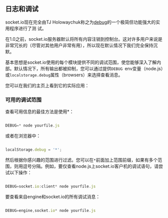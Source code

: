 ## 日志和调试

socket.io现在完全由TJ Holowaychuk称之为[debug](https://github.com/visionmedia/debug)的一个极简但功能强大的实用程序进行了测
试。

在1.0之前，socket.io服务器默认将所有内容注销到控制台。这对许多用户来说是非常冗长的（尽管对其他用户非常有用），所以现在默认情况下我们完全保持沉默。

基本思想是socket.io使用的每个模块提供不同的调试范围，使您能够深入了解内部。默认情况下，所有输出都被抑制，您可以通过提供`DEBUG `env变量（node.js）或`localstorage.debug`属性（browsers）来选择查看消息。

您可以在我们的主页上看到它的实际应用：

### 可用的调试范围

查看可用信息的最佳方法是使用*：

```js

DEBUG=* node yourfile.js

```

或者在浏览器中：

```js

localStorage.debug = '*';

```

然后根据你感兴趣的范围进行过滤。您可以在`*`前面加上范围前缀，如果有多个范围，则用逗号分隔。例如，要仅查看node.js上socket.io客户机的调试语句，请尝试以下操作：

```js

DEBUG=socket.io:client* node yourfile.js

```

要查看来自engine和socket.io的所有调试消息：


```js

DEBUG=engine,socket.io* node yourfile.js

```
